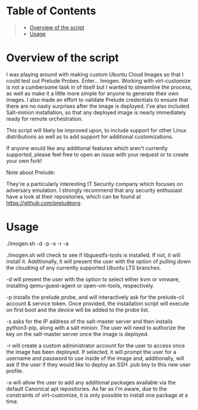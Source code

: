 # Table of Contents
> * [Overview of the script](#overview-of-the-script)
> * [Usage](#usage)



# Overview of the script
I was playing around with making custom Ubuntu Cloud Images so that I could test out Prelude Probes. Enter... Imogen. Working with virt-customize is not a cumbersome task in of itself but I wanted to streamline the process, as well as make it a little more simple for anyone to generate their own images. I also made an effort to validate Prelude credentials to ensure that there are no nasty surprises after the image is deployed. I've also included Salt-minion installation, so that any deployed image is nearly immediately ready for remote orchestration.

This script will likely be improved upon, to include support for other Linux distributions as well as to add support for additional customizations.

If anyone would like any additional features which aren't currently supported, please feel free to open an issue with your request or to create your own fork!


Note about Prelude: 

They're a particularly interesting IT Security company which focuses on adversary emulation. I strongly recommend that any security enthusiast have a look at their repositories, which can be found at https://github.com/preludeorg. 



# Usage
./imogen.sh -d <Install Virtualization Drivers> -p <Install Prelude Probe> -s <Install Salt Minion> -r <Create custom administrator account> -a <Install Additional Packages>

./imogen.sh will check to see if libguestfs-tools is installed. If not, it will install it. Additionally, it will present the user with the option of pulling down the cloudimg of any currently supported Ubuntu LTS branches.

-d will present the user with the option to select either kvm or vmware, installing qemu-guest-agent or open-vm-tools, respectively.

-p installs the prelude probe, and will interactively ask for the prelude-cli account & service token. Once provided, the installation script will execute on first boot and the device will be added to the probe list.

-s asks for the IP address of the salt-master server and then installs python3-pip, along with a salt minion. The user will need to authorize the key on the salt-master server once the image is deployed.

-r will create a custom administrator account for the user to access once the image has been deployed. If selected, it will prompt the user for a username and password to use inside of the image and, additionally, will ask if the user if they would like to deploy an SSH .pub key to this new user profile.

-a will allow the user to add any additional packages available via the default Canonical apt repositories. As far as I'm aware, due to the constraints of virt-customize, it is only possible to install one package at a time.
